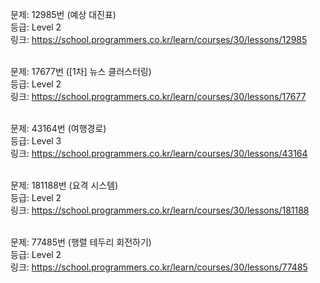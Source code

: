 문제: 12985번 (예상 대진표) <br/>
등급: Level 2 <br/>
링크: https://school.programmers.co.kr/learn/courses/30/lessons/12985 <br/>
 <br/>

문제: 17677번 ([1차] 뉴스 클러스터링) <br/>
등급: Level 2 <br/>
링크: https://school.programmers.co.kr/learn/courses/30/lessons/17677 <br/>
 <br/>

문제: 43164번 (여행경로) <br/>
등급: Level 3 <br/>
링크: https://school.programmers.co.kr/learn/courses/30/lessons/43164 <br/>
 <br/>

문제: 181188번 (요격 시스템) <br/>
등급: Level 2 <br/>
링크: https://school.programmers.co.kr/learn/courses/30/lessons/181188 <br/>
 <br/>

문제: 77485번 (행렬 테두리 회전하기) <br/>
등급: Level 2 <br/>
링크: https://school.programmers.co.kr/learn/courses/30/lessons/77485 <br/>
